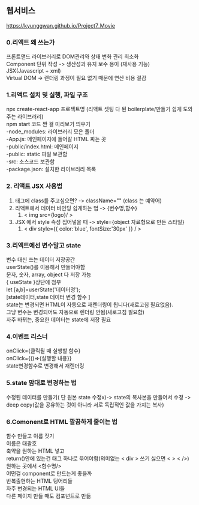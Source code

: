 ## 웹서비스
https://kyunggwan.github.io/Project7_Movie  

### 0.리액트 왜 쓰는가
프론트앤드 라이브러리로 DOM관리와 상태 변화 관리 최소화  
Component 단위 작성 -> 생산성과 유지 보수 용이 (재사용 기능)  
JSX(Javascript + xml)  
Virtual DOM -> 랜더링 과정이 필요 없기 때문에 연산 비용 절감 

### 1.리액트 설치 및 실행, 파일 구조
npx create-react-app 프로젝트명 (리액트 셋팅 다 된 boilerplate/만들기 쉽게 도와주는 라이브러리)  
npm start 코드 짠 걸 미리보기 띄우기  
-node_modules: 라이브러리 모은 폴더  
-App.js: 메인페이지에 들어갈 HTML 짜는 곳  
-public/index.html: 메인페이지  
-public: static 파일 보관함  
-src: 소스코드 보관함  
-package.json: 설치한 라이브러리 목록  

### 2. 리액트 JSX 사용법
1. 태그에 class를 주고싶으면? -> className="" (class 는 예약어)  
2. 리액트에서 데이터 바인딩 쉽게하는 법 -> {변수명,함수}  
  	1. < img src={logo}/ >  
3. JSX 에서 style 속성 집어넣을 때 -> style={object 자료형으로 만든 스타일}  
  	1. < div style={{ color:'blue', fontSize:'30px' }} / >  

### 3.리액트에선 변수말고 state  
변수 대신 쓰는 데이터 저장공간  
userState()를 이용해서 만들어야함  
문자, 숫자, array, object 다 저장 가능  
{ useState }상단에 첨부  
let [a,b]=userState('데이터명');  
[state데이터,state 데이터 변경 함수 ]  
state는 변경되면 HTML이 자동으로 재렌더링이 됩니다(새로고침 필요없음).  
그냥 변수는 변경되어도 자동으로 렌더링 안됨(새로고침 필요함)  
자주 바뀌는, 중요한 데이터는 state에 저장 필요 

### 4.이벤트 리스너
onClick={클릭될 때 실행할 함수}  
onClick={()=>{실행할 내용}}  
state변경함수로 변경해서 재렌더링 

### 5.state 맘대로 변경하는 법
수정된 데이터를 만들기( 단 원본 state 수정x)-> state의 복사본을 만들어서 수정 -> deep copy(값을 공유하는 것이 아니라 서로 독립적인 값을 가지는 복사)  

### 6.Comonent로 HTML 깔끔하게 줄이는 법  
함수 만들고 이름 짓기  
이름은 대괄호  
축약을 원하는 HTML 넣고  
return()안에 있는건 태그 하나로 묶어야함(의미없는 < div > 쓰기 싫으면 < > < />)  
원하는 곳에서 <함수명/>  
어떤걸 component로 만드는게 좋을까  
반복출현하는 HTML 덩어리들  
자주 변경되는 HTML UI들  
다른 페이지 만들 때도 컴포넌트로 만듦  
